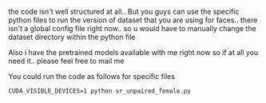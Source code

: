 the code isn't well structured at all.. 
But you guys can use the specific python files to run the version of dataset that you are using for faces..
there isn't a global config file right now.. so u would have to manually change the dataset directory within the python file

Also i have the pretrained models available with me right now so  if at all you need it.. please feel free to mail me

You could run the code as follows for specific files

`CUDA_VISIBLE_DEVICES=1 python sr_unpaired_female.py`
